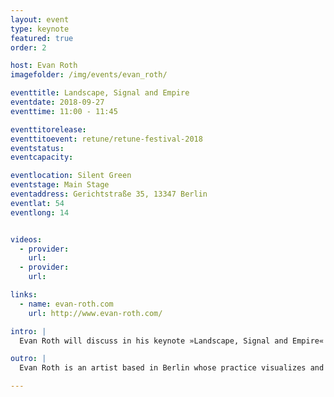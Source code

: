 ```yaml
---
layout: event
type: keynote
featured: true
order: 2

host: Evan Roth
imagefolder: /img/events/evan_roth/

eventtitle: Landscape, Signal and Empire
eventdate: 2018-09-27
eventtime: 11:00 - 11:45

eventtitorelease:
eventtitoevent: retune/retune-festival-2018
eventstatus:
eventcapacity:

eventlocation: Silent Green
eventstage: Main Stage
eventaddress: Gerichtstraße 35, 13347 Berlin
eventlat: 54
eventlong: 14


videos:
  - provider:
    url:
  - provider:
    url:

links:
  - name: evan-roth.com
    url: http://www.evan-roth.com/

intro: |
  Evan Roth will discuss in his keynote »Landscape, Signal and Empire« his experiences making art at fiber optic cable landing locations around the globe and his recently released project, Red Lines. The presentation will connect Romance period landscape painting, peer to peer networks, infrared photography, social media fatigue and British imperialism. 

outro: |
  Evan Roth is an artist based in Berlin whose practice visualizes and archives typically unseen aspects of rapidly changing communication technologies. Through a range of media from sculpture to websites, the work addresses the personal and cultural effects surrounding these changes and the role of individual agency within the media landscape. Roth’s work has been exhibited at the Tate, Whitechapel Gallery and he is the permanent collection of the Museum of Modern Art NYC.

---
```

